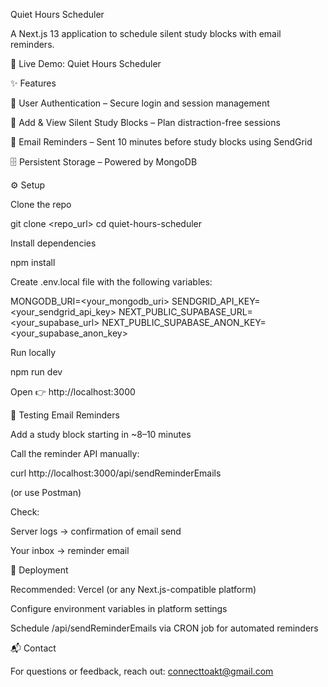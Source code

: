 Quiet Hours Scheduler

A Next.js 13 application to schedule silent study blocks with email reminders.

🔗 Live Demo: Quiet Hours Scheduler

✨ Features

🔐 User Authentication – Secure login and session management

📅 Add & View Silent Study Blocks – Plan distraction-free sessions

📧 Email Reminders – Sent 10 minutes before study blocks using SendGrid

🗄 Persistent Storage – Powered by MongoDB

⚙️ Setup

Clone the repo

git clone <repo_url>
cd quiet-hours-scheduler


Install dependencies

npm install


Create .env.local file with the following variables:

MONGODB_URI=<your_mongodb_uri>
SENDGRID_API_KEY=<your_sendgrid_api_key>
NEXT_PUBLIC_SUPABASE_URL=<your_supabase_url>
NEXT_PUBLIC_SUPABASE_ANON_KEY=<your_supabase_anon_key>


Run locally

npm run dev


Open 👉 http://localhost:3000

🧪 Testing Email Reminders

Add a study block starting in ~8–10 minutes

Call the reminder API manually:

curl http://localhost:3000/api/sendReminderEmails


(or use Postman)

Check:

Server logs → confirmation of email send

Your inbox → reminder email

🚀 Deployment

Recommended: Vercel (or any Next.js-compatible platform)

Configure environment variables in platform settings

Schedule /api/sendReminderEmails via CRON job for automated reminders

📬 Contact

For questions or feedback, reach out: connecttoakt@gmail.com